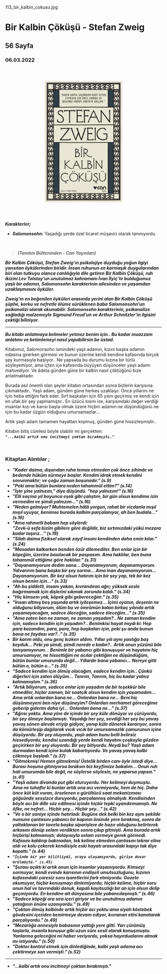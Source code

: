 113_bir_kalbin_cokusu.jpg
  
# Bir Kalbin Çöküşü - Stefan Zweig
##  56 Sayfa
### 06.03.2022
  
<br>

  <p align="center" style="padding: 10px">
    <img alt="Bir-Kalbin-Çöküşü-Stefan-Zweig" src="../images/113_bir_kalbin_cokusu.jpg" width="250">
    <br>

<br>
<br>

***Karakterler;***
- ***Salomonsohn:*** Yaşadığı yerde özel ticaret müşaviri olarak tanınıyordu.


<br>

> ***(Tanıtım Bülteninden - Can Yayınları)***

***Bir Kalbin Çöküşü, Stefan Zweig’ın psikolojiye duyduğu yoğun ilgiyi yansıtan öykülerinden biridir. İnsan ruhunun en karmaşık duygularından biri olan tutkuyu olanca canlılığıyla dile getiren Bir Kalbin Çöküşü, ruh ikizini Lev Tolstoy’un unutulmaz kahramanı İvan İlyiç’te bulduğumuz yaşlı bir adamın, Salomonsohn karakterinin ailesinden ve yaşamdan uzaklaşmasını öyküler.***

***Zweig’ın en beğenilen öyküleri arasında yerini alan Bir Kalbin Çöküşü şüphe, korku ve nefretle ölüme sürüklenen baba Salomonsohn’un psikanalizi olarak  okunabilir. Salomonsohn karakterinin, psikanalize sağladığı malzemeyle Sigmund Freud’un ve Arthur Schnitzler’in ilgisini çektiği biliniyor.***
_____

***Bu kitabı anlatmaya kelimeler yetmez benim için.. Bu kadar muazzam anlatımı ve  betimlemeyi nasıl yapabilirsin be üstad.***

Kitabımız, Salomonsohn ismindeki yaşlı adamın, kızını başka adamın odasına girerken görmesi ve bunun üzerine kendi kendine kafasında birçok şey kurmasıyla başlıyor.. Ne yapsada bu durumu kızına bir türlü söyleyemiyor, ama içten içe kafasında büyüyen düşünceler yaşlı adamı mahvediyor. Ve âdeta günden güne bir kalbin nasıl çöktüğünü bize anlatmaktadır.

Burada asıl önemli olan şeyler kitabın ortasından sonra bizlerin karşısına çıkmaktadır.. Yaşlı adam, günden güne herkes uzaklaşır. Onca yıllarını ne için heba ettiğini fark eder. Sırf başkaları için 65 yılını geçirmiş ve kendi için en ufak bir şey yapmamıştır.. En üzücü kısmı ise, karşısındaki değer verdiği insanlar kızı ve karısı başta olmak üzere hiçbiri adamın ne düşündüğünü ne için bu kadar üzgün olduğunu umursamazlar... 

Artık yaşlı adam tamamen hayattan kopmuş, günden güne hissizleşmiştir.. 

Kitabın bitiş cümlesi böyle olabilir mi gerçekten: <br> ***`"...kalbi artık onu incitmeyi çoktan bırakmıştı."`***





<br>

### Kitaptan Alıntılar ;
- ***"Kader daima, dışarıdan ruha temas etmeden çok önce zihinde ve bedende hüküm sürmeye başlar. Kendini idrak etmek kendini savunmaktır; ve çoğu zaman boşunadır." (s.9)***
- ***"Peki ama bütün bunlara neden tahammül ettim?" (s.14)***
- ***"İşte yine yalnızım," diye düşündü. "hep yalnızım!" (s.16)***
- ***"Elli saçma yıl boyunca eşek gibi çalıştım, bir gün olsun kendime izin vermedim ve şimdi yalnızım..." (s.16)***
- ***"Neden gelmiyor? Muhtemelen hâlâ yorgun, rahat bir vicdanla mışıl mışıl uyuyor, benimse burada kalbim parçalanıyor, ah ben budala..." (s.16)***
- ***"Ama rahmetli babam hep söylerdi: <br> "Zevk-ü sefa bizim gibilere göre değildir, biz sırtımızdaki yükü mezara kadar taşırız..." (s.19)***
- ***"Silah daima fiziksel olarak zayıf insanı kendinden daha emin kılar." (s.24)***
- ***"Masadan kalkarken benden özür dilemediler. Ben onlar için bir köpeğim, üzerine basılacak bir paspasım. Ama haklılar, ben buna tahammül ettiğime göre haklılar." (s.31)***
- ***"Dayanamıyorum dedim sana... Dayanamıyorum, dayanamıyorum. Yalvarırım bana başka bir şey sorma... Ama inan dayanamıyorum... Dayanamıyorum. Bir kez olsun hatırım için bir şey yap, tek bir kez olsun benim için..." (s.33)***
- ***"Ah bu şiddetli, insanı yakan, kıvrandıran ağrı; yüksek sesle bağırmamak için dişlerini sıkmak zorunda kaldı." (s.34)***
- ***"Hiç kimsem yok, köpek gibi gebereceğim." (s.35)***
- ***"İnsan altmış beş yaşında artık iyileşemez... İçimi oyanın, deşenin ne olduğunu biliyorum, ölüm bu ve ömrümün kalan birkaç yılında artık yaşamayacağım, sadece öleceğim, sadece öleceğim..." (s.35)***
- ***"Ama zaten ben ne zaman, ne zaman yaşadım?.. Ne zaman kendim için, sadece kendim için yaşadım?.. Benimkisi hayat mıydı ki: Hep para kazandım, para, para, hep başkaları için, peki şu anda bunun bana ne faydası var?.." (s.35)***
- ***Bir karım oldu, onu genç kızken aldım. Yıllar yılı aynı yastığa baş koyduk... Peki ya şimdi, şimdi nerede o kadın?.. Artık onun yüzünü bile tanıyamıyorum... Benimle bir yabancı gibi konuşuyor ve hayatımı hiç umursamıyor, ne hissettiğim ne acılar çektiğim ne düşündüğüm, bütün bunlar umurunda değil... Yıllardır bana yabancı... Nereye gitti bütün o, bütün o..." (s.35)***
- ***"Sadece kendim için ölmüş olacağım, sadece kendim için.. Çünkü diğerleri için zaten ölüyüm... Tanrım, Tanrım, hiç bu kadar yalnız kalmamıştım." (s.36)***
- ***"Artık biliyorum, sadece onlar için yaşadım da bir teşekkür bile etmediler, hiçbir zaman, bir saatçik olsun kendim için yaşamadım... Ama artık onlardan bana ne... Onlardan bana ne... Beni hiç düşünmeyeni ben niye düşüneyim? Onlardan merhamet göreceğime geberip giderim daha iyi... Onlardan bana ne..." (s.37)***
- ***"Ağrısı yoktu. Ama yine de içinde bir şey küle dönüyor ve çürüyordu, bir şey ölmeye başlamıştı. Yaşadığı her şey, sevdiği her şey bu yavaş yavaş sönen alevde eriyip gidiyor, yanıp küle dönerek kararıyor, sonra da kömürleşip dağılarak vıcık vıcık bir umursamazlık çamurunun içine düşüyordu. Bir şey oluyordu, yaşlı adam bunu belli belirsiz hissediyordu, kendisi uzandığı yerde kendi hayatını çoşkuyla gözden geçirirken bir şey oluyordu. Bir şey bitiyordu. Neydi bu? Yaşlı adam durmadan kendi içine kulak kabartıyordu. Ve yavaş yavaş kalbi çökmeye başladı." (s.37)***
- ***"Gitmekmiş! Hemen gitmekmiş! Üstelik birden canı öyle istedi diye... Burası hoşuna gitmiyorsa bıraksın biz keyfimize bakalım... Onun ruh hali umurumda bile değil, ne söylerse söylesin, ne yaparsa yapsın." (s.41)***
- ***"Yaşlı adam divanda  put gibi oturuyordu. Her kelimeyi duymuştu. Ama ne tuhaftır ki bunlar artık ona acı vermiyordu, hem de hiç. Daha önce küt küt vuran, örselenen o gürültücü saat mekanizması göğsünde sessizce duruyordu, parçalanmış olmalıydı. Kendisinden böyle acı bir dille söz edilmesi içinde hiçbir tepki uyandırmamıştı. Ne öfke, ne nefret... Hiçbir şey... Hiçbir şey..." (s.42)***
- ***"Ve o bir saniye içinde hatırladı: Bugüne dek belki bin kez aynı şekilde numune çantasını yabancı bir kapının önünde yere bırakmış, sonra da yaltaklanan bir tavırla başka siparişlere de hazır olduğunu belirterek arkasını dönüp selam verdikten sonra çıkıp gitmişti. Ama burada artık hiçbirişi kalmamıştı; dolayısıyla selam vermeye gerek görmedi. Kafasını kaldırıp bakmadan, tek kelime etmeden çantasını tekrar eline aldı ve kolu çekerek kendisiyle eski hayatı arasındaki kapıyı tak diye kapattı." (s.44)***
- ***`"İçinde bir yer kilitliydi, oraya ulaşamıyordu, girişe duvar örülmüştü." (s.45)`***
- ***"Şurası açıktı ki artık onun için insanlar yaşamıyordu. Kimseyi sormuyor, kendi evinde karısının endişeli umutsuzluğunu, kızının kafasındaki çaresiz soru işaretlerini fark etmiyordu. Gazete okumuyor, hiçbir konuşmayı dinlemiyordu; hiçbir kelime, hiçbir soru onun  hal ve tavrındaki donuk, kapalı kayıtsızlığı bir an için olsun delip geçmiyordu. En kendine ait dünyasına bile yabancılaşmıştı." (s.46)***
- ***"Sadece köpeği ara sıra içeri giriyor ve bu unutulmuş adamın yatağının önüne uzanıyordu." (s.49)***
- ***"Çoktan ölmüş kalbinde artık hiçbir acı yoktu ama siyah köstebek gövdesini içeriden kemirmeye devam ediyor, kıvranan etini kanatarak parçalıyordu." (s.49)***
- ***"Mezarlığa annesiyle babasının yattığı yere gitti. Yarı çürümüş taşlarla, insanla konuşur gibi uzun süre sesli olarak konuşmuştu.  Yanlarına geleceğini mi haber veriyordu, yoksa  hayırdualarını almak mı istiyordu." (s.50)*** 
- ***"Doktor kontrol etmek için dinlediğinde, kalbi yaşlı adama acı çektirmeye son vermişti." (s.52)***


____

- ***"...kalbi artık onu incitmeyi çoktan bırakmıştı."***
